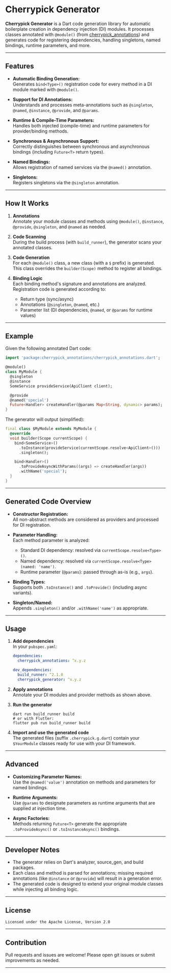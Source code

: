 # Cherrypick Generator

**Cherrypick Generator** is a Dart code generation library for automatic boilerplate creation in dependency injection (DI) modules. It processes classes annotated with `@module()` (from [cherrypick_annotations](https://pub.dev/packages/cherrypick_annotations)) and generates code for registering dependencies, handling singletons, named bindings, runtime parameters, and more.

---

## Features

- **Automatic Binding Generation:**  
  Generates `bind<Type>()` registration code for every method in a DI module marked with `@module()`.

- **Support for DI Annotations:**  
  Understands and processes meta-annotations such as `@singleton`, `@named`, `@instance`, `@provide`, and `@params`.

- **Runtime & Compile-Time Parameters:**  
  Handles both injected (compile-time) and runtime parameters for provider/binding methods.

- **Synchronous & Asynchronous Support:**  
  Correctly distinguishes between synchronous and asynchronous bindings (including `Future<T>` return types).

- **Named Bindings:**  
  Allows registration of named services via the `@named()` annotation.

- **Singletons:**  
  Registers singletons via the `@singleton` annotation.

---

## How It Works

1. **Annotations**  
   Annotate your module classes and methods using `@module()`, `@instance`, `@provide`, `@singleton`, and `@named` as needed.

2. **Code Scanning**  
   During the build process (with `build_runner`), the generator scans your annotated classes.

3. **Code Generation**  
   For each `@module()` class, a new class (with a `$` prefix) is generated.  
   This class overrides the `builder(Scope)` method to register all bindings.

4. **Binding Logic**  
   Each binding method's signature and annotations are analyzed. Registration code is generated according to:
   - Return type (sync/async)
   - Annotations (`@singleton`, `@named`, etc.)
   - Parameter list (DI dependencies, `@named`, or `@params` for runtime values)

---

## Example

Given the following annotated Dart code:

```dart
import 'package:cherrypick_annotations/cherrypick_annotations.dart';

@module()
class MyModule {
  @singleton
  @instance
  SomeService provideService(ApiClient client);

  @provide
  @named('special')
  Future<Handler> createHandler(@params Map<String, dynamic> params);
}
```

The generator will output (simplified):

```dart
final class $MyModule extends MyModule {
  @override
  void builder(Scope currentScope) {
    bind<SomeService>()
      .toInstance(provideService(currentScope.resolve<ApiClient>()))
      .singleton();

    bind<Handler>()
      .toProvideAsyncWithParams((args) => createHandler(args))
      .withName('special');
  }
}
```

---

## Generated Code Overview

- **Constructor Registration:**  
  All non-abstract methods are considered as providers and processed for DI registration.

- **Parameter Handling:**  
  Each method parameter is analyzed:
    - Standard DI dependency: resolved via `currentScope.resolve<Type>()`.
    - Named dependency: resolved via `currentScope.resolve<Type>(named: 'name')`.
    - Runtime parameter (`@params`): passed through as-is (e.g., `args`).

- **Binding Types:**  
  Supports both `.toInstance()` and `.toProvide()` (including async variants).

- **Singleton/Named:**  
  Appends `.singleton()` and/or `.withName('name')` as appropriate.

---

## Usage

1. **Add dependencies**  
   In your `pubspec.yaml`:
   ```yaml
   dependencies:
     cherrypick_annotations: ^x.y.z

   dev_dependencies:
     build_runner: ^2.1.0
     cherrypick_generator: ^x.y.z
   ```

2. **Apply annotations**  
   Annotate your DI modules and provider methods as shown above.

3. **Run the generator**  
   ```
   dart run build_runner build
   # or with Flutter:
   flutter pub run build_runner build
   ```

4. **Import and use the generated code**  
   The generated files (suffix `.cherrypick.g.dart`) contain your `$YourModule` classes ready for use with your DI framework.

---

## Advanced

- **Customizing Parameter Names:**  
  Use the `@named('value')` annotation on methods and parameters for named bindings.

- **Runtime Arguments:**  
  Use `@params` to designate parameters as runtime arguments that are supplied at injection time.

- **Async Factories:**  
  Methods returning `Future<T>` generate the appropriate `.toProvideAsync()` or `.toInstanceAsync()` bindings.

---

## Developer Notes

- The generator relies on Dart's analyzer, source_gen, and build packages.
- Each class and method is parsed for annotations; missing required annotations (like `@instance` or `@provide`) will result in a generation error.
- The generated code is designed to extend your original module classes while injecting all binding logic.

---

## License

```
Licensed under the Apache License, Version 2.0
```

---

## Contribution

Pull requests and issues are welcome! Please open git issues or submit improvements as needed.

---